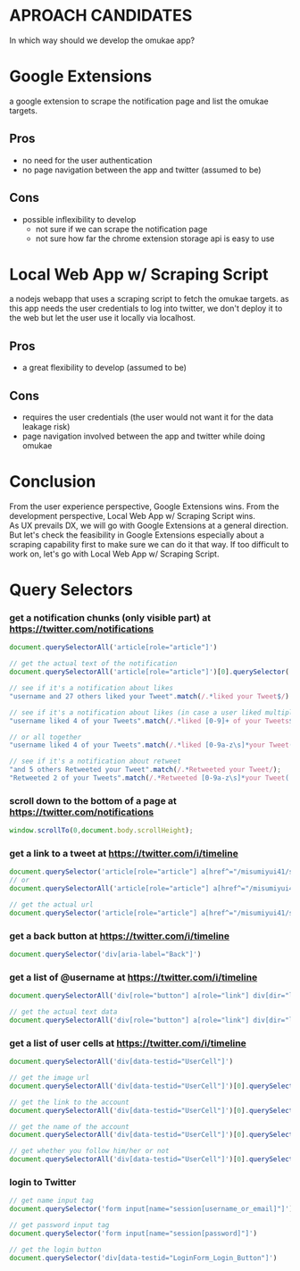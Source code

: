 # APROACH CANDIDATES
In which way should we develop the omukae app?

# Google Extensions
a google extension to scrape the notification page and list the omukae targets.
## Pros
- no need for the user authentication
- no page navigation between the app and twitter (assumed to be)
## Cons
- possible inflexibility to develop
  - not sure if we can scrape the notification page
  - not sure how far the chrome extension storage api is easy to use

# Local Web App w/ Scraping Script
a nodejs webapp that uses a scraping script to fetch the omukae targets. as this app needs the user credentials to log into twitter, we don't deploy it to the web but let the user use it locally via localhost.
## Pros
- a great flexibility to develop (assumed to be)
## Cons
- requires the user credentials (the user would not want it for the data leakage risk)
- page navigation involved between the app and twitter while doing omukae

# Conclusion
From the user experience perspective, Google Extensions wins. From the development perspective, Local Web App w/ Scraping Script wins.<br>
As UX prevails DX, we will go with Google Extensions at a general direction. <br>
But let's check the feasibility in Google Extensions especially about a scraping capability first to make sure we can do it that way. If too difficult to work on, let's go with Local Web App w/ Scraping Script.

# Query Selectors

### get a notification chunks (only visible part) at https://twitter.com/notifications
```javascript
document.querySelectorAll('article[role="article"]')

// get the actual text of the notification
document.querySelectorAll('article[role="article"]')[0].querySelector('div[dir="ltr"] span span span').textContent

// see if it's a notification about likes
"username and 27 others liked your Tweet".match(/.*liked your Tweet$/)

// see if it's a notification about likes (in case a user liked multiple tweets)
"username liked 4 of your Tweets".match(/.*liked [0-9]+ of your Tweets$/)

// or all together
"username liked 4 of your Tweets".match(/.*liked [0-9a-z\s]*your Tweet(|s)$/)

// see if it's a notification about retweet
"and 5 others Retweeted your Tweet".match(/.*Retweeted your Tweet/);
"Retweeted 2 of your Tweets".match(/.*Retweeted [0-9a-z\s]*your Tweet(|s)$/); // all together
```

### scroll down to the bottom of a page at https://twitter.com/notifications
```javascript
window.scrollTo(0,document.body.scrollHeight);
```

### get a link to a tweet at https://twitter.com/i/timeline
```javascript
document.querySelector('article[role="article"] a[href^="/misumiyui41/status"][dir="auto"]')
// or
document.querySelectorAll('article[role="article"] a[href^="/misumiyui41/status"][dir="auto"]')

// get the actual url
document.querySelector('article[role="article"] a[href^="/misumiyui41/status"]').href
```

### get a back button at https://twitter.com/i/timeline
```javascript
document.querySelector('div[aria-label="Back"]')
```

### get a list of @username at https://twitter.com/i/timeline
```javascript
document.querySelectorAll('div[role="button"] a[role="link"] div[dir="ltr"] span')

// get the actual text data
document.querySelectorAll('div[role="button"] a[role="link"] div[dir="ltr"] span')[0].textContent
```

### get a list of user cells at https://twitter.com/i/timeline
```javascript
document.querySelectorAll('div[data-testid="UserCell"]')

// get the image url
document.querySelectorAll('div[data-testid="UserCell"]')[0].querySelector('img').src

// get the link to the account
document.querySelectorAll('div[data-testid="UserCell"]')[0].querySelector('a[role="link"]').href

// get the name of the account
document.querySelectorAll('div[data-testid="UserCell"]')[0].querySelector('div[dir="auto"] span span').textContent

// get whether you follow him/her or not
document.querySelectorAll('div[data-testid="UserCell"]')[0].querySelector('div[role="button"]').querySelector('span span').textContent
```

### login to Twitter
```javascript
// get name input tag
document.querySelector('form input[name="session[username_or_email]"]') //.value to get the actual value

// get password input tag
document.querySelector('form input[name="session[password]"]')

// get the login button
document.querySelector('div[data-testid="LoginForm_Login_Button"]')
```
